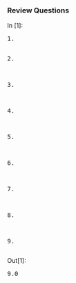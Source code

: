 
### Review Questions
<div class="cell border-box-sizing code_cell rendered">
<div class="input">
<div class="prompt input_prompt">In&nbsp;[1]:</div>
<div class="inner_cell">
    <div class="input_area">
<div class=" highlight hl-ipython3"><pre><span></span><span class="mf">1.</span>

<span class="mf">2.</span>

<span class="mf">3.</span>

<span class="mf">4.</span>

<span class="mf">5.</span>

<span class="mf">6.</span>

<span class="mf">7.</span>

<span class="mf">8.</span>

<span class="mf">9.</span>
</pre></div>

</div>
</div>
</div>

<div class="output_wrapper">
<div class="output">


<div class="output_area">

<div class="prompt output_prompt">Out[1]:</div>




<div class="output_text output_subarea output_execute_result">
<pre>9.0</pre>
</div>

</div>

</div>
</div>

</div>
 

